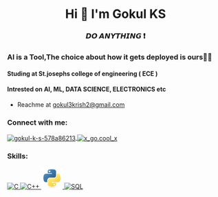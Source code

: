 <h1 align="center">Hi 👋  I'm Gokul KS </h1>
<h3 align="center">𝘿𝙊 𝘼𝙉𝙔𝙏𝙃𝙄𝙉𝙂 ❗ </h3>
<h3>AI is a Tool,The choice about how it gets deployed is ours👨‍💻</h3>
<h4>Studing at St.josephs college of engineering ( ECE )</h4>
<h4> Intrested on AI, ML, DATA SCIENCE, ELECTRONICS etc</h4>

- Reachme at gokul3krish2@gmail.com

<h3 align="left">Connect with me:</h3>
<p align="left">


<a href="https://linkedin.com/in/gokul-k-s-578a86213" target="blank"><img align="center" src="https://www.edigitalagency.com.au/wp-content/uploads/Linkedin-logo-icon-png.png" alt="gokul-k-s-578a86213" height="35" width="35" /> </a> 
<a href="https://www.instagram.com/x.go_cool.x" target="blank"><img align="center" src="https://www.edigitalagency.com.au/wp-content/uploads/new-Instagram-logo-white-full-gradient-colour-background.png" alt="x_go.cool_x" height="35" width="35" /></a>
</p>

<h3 align="left"> Skills:</h3>
<p align="left">
    <a href="https://g.co/kgs/P4d9ok" target="_blank"> <img src="https://upload.wikimedia.org/wikipedia/commons/thumb/1/18/C_Programming_Language.svg/1200px-C_Programming_Language.svg.png" alt="C" width="40" height="40"/> </a> 
    <a href="https://g.co/kgs/wbsJL3" target="_blank"> <img src="https://upload.wikimedia.org/wikipedia/commons/thumb/1/18/ISO_C%2B%2B_Logo.svg/1200px-ISO_C%2B%2B_Logo.svg.png" alt="C++" width="40" height="40"/> </a> 
    <a href="https://www.python.org" target="_blank"> <img src="https://raw.githubusercontent.com/devicons/devicon/master/icons/python/python-original.svg" alt="python" width="50" height="50"/> </a> 
    <a href="https://www.google.com/search?q=sql&oq=sql&aqs=edge.0.69i59l4j0i67l2j69i60l3.904j0j1&sourceid=chrome&ie=UTF-8" target="_blank"> <img src="https://icones.pro/wp-content/uploads/2021/05/icone-base-donnees-orange.png" alt="SQL" width="40" height="40"/> </a>
    </p>
